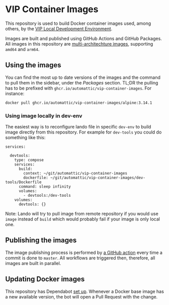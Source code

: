 # VIP Container Images

This repository is used to build Docker container images used, among others, by the [VIP Local Development Environment](https://docs.wpvip.com/technical-references/vip-local-development-environment/).

Images are built and published using GitHub Actions and GitHub Packages. All images in this repository are [multi-architechture images](https://docs.docker.com/desktop/multi-arch/), supporting `amd64` and `arm64`.

## Using the images

You can find the most up to date versions of the images and the command to pull them in the sidebar, under the _Packages_ section. TL;DR the pulling has to be prefixed with `ghcr.io/automattic/vip-container-images`. For instance:

```bash
docker pull ghcr.io/automattic/vip-container-images/alpine:3.14.1
```

### Using image locally in dev-env

The easiest way is to reconfigure lando file in specific `dev-env` to build image directly from this repository.
For example for `dev-tools` you could do something like this:

```
services:

  devtools:
    type: compose
    services:
      build:
        context: ~/git/automattic/vip-container-images
        dockerfile: ~/git/automattic/vip-container-images/dev-tools/Dockerfile
      command: sleep infinity
      volumes:
        - devtools:/dev-tools
    volumes:
      devtools: {}
```

Note: Lando will try to pull image from remote repository if you would use `image` instead of `build` which would probably fail if your image is only local one.

## Publishing the images

The image publishing process is performed by [a GitHub action](.github/workflows/) every time a commit is done to `master`. All workflows are triggered then, therefore, all images are built in parallel.

## Updating Docker images

This repository has Dependabot [set up](.github/dependabot.yml). Whenever a Docker base image has a new available version, the bot will open a Pull Request with the change.

